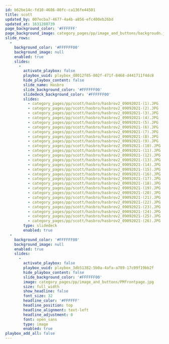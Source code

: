 ```yaml
---
id: b62be14c-fd10-4686-80fc-ca136fe44501
title: scott
updated_by: 007ecba7-4677-4a4b-a856-efc400eb26bd
updated_at: 1631280739
page_background_color: '#FFFFFF'
page_background_image: category_pages/pp/image_and_buttons/backgroudn.jpg
slide_rows:
  -
    background_color: '#FFFFFF00'
    background_image: null
    enabled: true
    slides:
      -
        activate_playbox: false
        playbox_uuid: playbox_d8012f85-002f-471f-8468-d441711f4dc8
        hide_playbox_content: false
        slide_name: Hasbro
        slide_background_color: '#FFFFFF00'
        slidedeck_background_color: '#FFFFFF00'
        slides:
          - category_pages/pp/scott/hasbro/hasbrov2_09092021-(1).JPG
          - category_pages/pp/scott/hasbro/hasbrov2_09092021-(2).JPG
          - category_pages/pp/scott/hasbro/hasbrov2_09092021-(3).JPG
          - category_pages/pp/scott/hasbro/hasbrov2_09092021-(4).JPG
          - category_pages/pp/scott/hasbro/hasbrov2_09092021-(5).JPG
          - category_pages/pp/scott/hasbro/hasbrov2_09092021-(6).JPG
          - category_pages/pp/scott/hasbro/hasbrov2_09092021-(7).JPG
          - category_pages/pp/scott/hasbro/hasbrov2_09092021-(8).JPG
          - category_pages/pp/scott/hasbro/hasbrov2_09092021-(9).JPG
          - category_pages/pp/scott/hasbro/hasbrov2_09092021-(10).JPG
          - category_pages/pp/scott/hasbro/hasbrov2_09092021-(11).JPG
          - category_pages/pp/scott/hasbro/hasbrov2_09092021-(12).JPG
          - category_pages/pp/scott/hasbro/hasbrov2_09092021-(13).JPG
          - category_pages/pp/scott/hasbro/hasbrov2_09092021-(14).JPG
          - category_pages/pp/scott/hasbro/hasbrov2_09092021-(15).JPG
          - category_pages/pp/scott/hasbro/hasbrov2_09092021-(16).JPG
          - category_pages/pp/scott/hasbro/hasbrov2_09092021-(17).JPG
          - category_pages/pp/scott/hasbro/hasbrov2_09092021-(18).JPG
          - category_pages/pp/scott/hasbro/hasbrov2_09092021-(19).JPG
          - category_pages/pp/scott/hasbro/hasbrov2_09092021-(20).JPG
          - category_pages/pp/scott/hasbro/hasbrov2_09092021-(21).JPG
          - category_pages/pp/scott/hasbro/hasbrov2_09092021-(22).JPG
          - category_pages/pp/scott/hasbro/hasbrov2_09092021-(23).JPG
          - category_pages/pp/scott/hasbro/hasbrov2_09092021-(24).JPG
          - category_pages/pp/scott/hasbro/hasbrov2_09092021-(25).JPG
          - category_pages/pp/scott/hasbro/hasbrov2_09092021-(26).JPG
        type: slidedeck
        enabled: true
  -
    background_color: '#FFFFFF00'
    background_image: null
    enabled: true
    slides:
      -
        activate_playbox: false
        playbox_uuid: playbox_3db51382-5b0a-4afa-a789-17c09f19bb2f
        hide_playbox_content: false
        slide_background_color: '#FFFFFF00'
        image: category_pages/pp/image_and_buttons/PMfrontpage.jpg
        size: full_width
        show_headline: false
        font_size: 32
        headline_color: '#FFFFFF'
        headline_position: top
        headline_alignment: text-left
        headline_adjustment: 0
        font: open_sans
        type: image
        enabled: true
playbox_add_all: false
---
```

